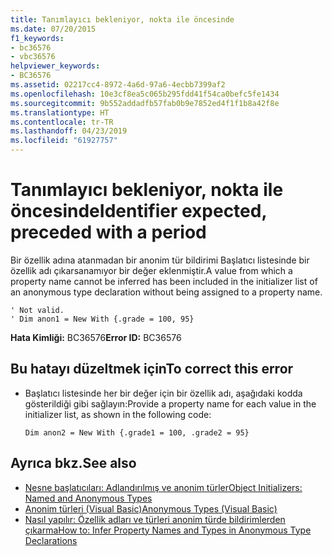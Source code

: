```yaml
---
title: Tanımlayıcı bekleniyor, nokta ile öncesinde
ms.date: 07/20/2015
f1_keywords:
- bc36576
- vbc36576
helpviewer_keywords:
- BC36576
ms.assetid: 02217cc4-8972-4a6d-97a6-4ecbb7399af2
ms.openlocfilehash: 10e3cf8ea5c065b295fdd41f54ca0befc5fe1434
ms.sourcegitcommit: 9b552addadfb57fab0b9e7852ed4f1f1b8a42f8e
ms.translationtype: HT
ms.contentlocale: tr-TR
ms.lasthandoff: 04/23/2019
ms.locfileid: "61927757"
---
```

# <a name="identifier-expected-preceded-with-a-period"></a><span data-ttu-id="1b3c2-102">Tanımlayıcı bekleniyor, nokta ile öncesinde</span><span class="sxs-lookup"><span data-stu-id="1b3c2-102">Identifier expected, preceded with a period</span></span>
<span data-ttu-id="1b3c2-103">Bir özellik adına atanmadan bir anonim tür bildirimi Başlatıcı listesinde bir özellik adı çıkarsanamıyor bir değer eklenmiştir.</span><span class="sxs-lookup"><span data-stu-id="1b3c2-103">A value from which a property name cannot be inferred has been included in the initializer list of an anonymous type declaration without being assigned to a property name.</span></span>  
  
```  
' Not valid.  
' Dim anon1 = New With {.grade = 100, 95}  
```  
  
 <span data-ttu-id="1b3c2-104">**Hata Kimliği:** BC36576</span><span class="sxs-lookup"><span data-stu-id="1b3c2-104">**Error ID:** BC36576</span></span>  
  
## <a name="to-correct-this-error"></a><span data-ttu-id="1b3c2-105">Bu hatayı düzeltmek için</span><span class="sxs-lookup"><span data-stu-id="1b3c2-105">To correct this error</span></span>  
  
- <span data-ttu-id="1b3c2-106">Başlatıcı listesinde her bir değer için bir özellik adı, aşağıdaki kodda gösterildiği gibi sağlayın:</span><span class="sxs-lookup"><span data-stu-id="1b3c2-106">Provide a property name for each value in the initializer list, as shown in the following code:</span></span>  
  
    ```  
    Dim anon2 = New With {.grade1 = 100, .grade2 = 95}  
    ```  
  
## <a name="see-also"></a><span data-ttu-id="1b3c2-107">Ayrıca bkz.</span><span class="sxs-lookup"><span data-stu-id="1b3c2-107">See also</span></span>

- [<span data-ttu-id="1b3c2-108">Nesne başlatıcıları: Adlandırılmış ve anonim türler</span><span class="sxs-lookup"><span data-stu-id="1b3c2-108">Object Initializers: Named and Anonymous Types</span></span>](../../visual-basic/programming-guide/language-features/objects-and-classes/object-initializers-named-and-anonymous-types.md)
- [<span data-ttu-id="1b3c2-109">Anonim türleri (Visual Basic)</span><span class="sxs-lookup"><span data-stu-id="1b3c2-109">Anonymous Types (Visual Basic)</span></span>](../programming-guide/language-features/objects-and-classes/anonymous-types.md)
- [<span data-ttu-id="1b3c2-110">Nasıl yapılır: Özellik adları ve türleri anonim türde bildirimlerden çıkarma</span><span class="sxs-lookup"><span data-stu-id="1b3c2-110">How to: Infer Property Names and Types in Anonymous Type Declarations</span></span>](../../visual-basic/programming-guide/language-features/objects-and-classes/how-to-infer-property-names-and-types-in-anonymous-type-declarations.md)
